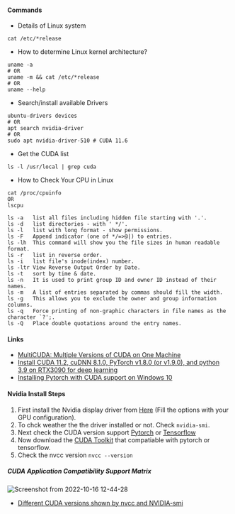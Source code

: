 #### Commands
- Details of Linux system
```
cat /etc/*release
```
- How to determine Linux kernel architecture?
```
uname -a
# OR
uname -m && cat /etc/*release
# OR 
uname --help
````
- Search/install available Drivers
```
ubuntu-drivers devices
# OR
apt search nvidia-driver
# OR 
sudo apt nvidia-driver-510 # CUDA 11.6
```
- Get the CUDA list
```
ls -l /usr/local | grep cuda
````
- How to Check Your CPU in Linux
```
cat /proc/cpuinfo
OR
lscpu
```
```
ls -a	list all files including hidden file starting with '.'.
ls -d	list directories - with ' */'.
ls -l	list with long format - show permissions.
ls -F	Append indicator (one of */=>@|) to entries.
ls -lh	This command will show you the file sizes in human readable format.
ls -r	list in reverse order.
ls -i	list file's inode(index) number.
ls -ltr	View Reverse Output Order by Date.
ls -t	sort by time & date.
ls -n	It is used to print group ID and owner ID instead of their names.
ls -m	A list of entries separated by commas should fill the width.
ls -g	This allows you to exclude the owner and group information columns.
ls -q	Force printing of non-graphic characters in file names as the character `?';.
ls -Q	Place double quotations around the entry names.
```

#### Links
- [MultiCUDA: Multiple Versions of CUDA on One Machine](https://medium.com/@peterjussi/multicuda-multiple-versions-of-cuda-on-one-machine-4b6ccda6faae)
- [Install CUDA 11.2, cuDNN 8.1.0, PyTorch v1.8.0 (or v1.9.0), and python 3.9 on RTX3090 for deep learning
](https://medium.com/analytics-vidhya/install-cuda-11-2-cudnn-8-1-0-and-python-3-9-on-rtx3090-for-deep-learning-fcf96c95f7a1)
- [Installing Pytorch with CUDA support on Windows 10](https://pub.towardsai.net/installing-pytorch-with-cuda-support-on-windows-10-a38b1134535e)

#### Nvidia Install Steps
1. First install the Nvidia display driver from [Here](https://www.nvidia.com/download/index.aspx) (Fill the options with your GPU configuration).
2. To chck weather the the driver installed or not. Check ```nvidia-smi```.
3. Next check the CUDA version support [Pytorch](https://pytorch.org/get-started/locally/) or [Tensorflow](https://www.tensorflow.org/install/pip)
4. Now download the [CUDA Toolkit](https://developer.nvidia.com/cuda-toolkit-archive) that compatiable with pytorch or tensorflow.
5. Check the nvcc version ```nvcc --version```



##### CUDA Application Compatibility Support Matrix
![Screenshot from 2022-10-16 12-44-28](https://user-images.githubusercontent.com/65369990/196057463-68c0da93-ae3b-44aa-bb05-61a4d2f1cf01.png)

- [Different CUDA versions shown by nvcc and NVIDIA-smi](https://stackoverflow.com/questions/53422407/different-cuda-versions-shown-by-nvcc-and-nvidia-smi)
